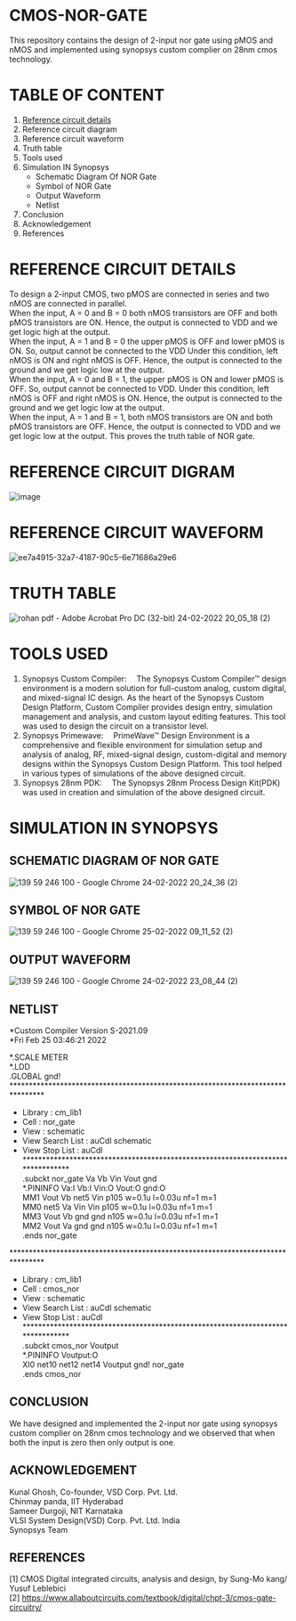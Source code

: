 # CMOS-NOR-GATE
This repository contains the design of 2-input nor gate using pMOS and nMOS and implemented using synopsys custom complier on 28nm cmos technology.
# TABLE OF CONTENT

1. [Reference circuit details](https://github.com/rohanaditya411/CMOS-NOR-GATE/blob/main/README.md#reference-circuit-details)</br>
2. Reference circuit diagram</br>
3. Reference circuit waveform</br>
4. Truth table</br>
5. Tools used</br>
6. Simulation IN Synopsys</br>
   -  Schematic Diagram Of NOR Gate</br>
   - Symbol of NOR Gate</br>
   - Output Waveform</br>
   - Netlist</br>
7. Conclusion</br>
8. Acknowledgement</br>
9. References</br>
# REFERENCE CIRCUIT DETAILS

To design a 2-input CMOS, two pMOS are connected in series and two
nMOS are connected in parallel.</br>
When the input, A = 0 and B = 0 both nMOS transistors are OFF and
both pMOS transistors are ON. Hence, the output is
connected to VDD and we get logic high at the output.</br>
 When the input, A = 1 and B = 0 the upper pMOS is OFF and lower
pMOS is ON. So, output cannot be connected to the VDD
Under this condition, left nMOS is ON and right nMOS is
OFF. Hence, the output is connected to the ground and we
get logic low at the output.</br>
When the input, A = 0 and B = 1, the upper pMOS is ON and lower
pMOS is OFF. So, output cannot be connected to VDD. Under
this condition, left nMOS is OFF and right nMOS is ON.
Hence, the output is connected to the ground and we get
logic low at the output.</br>
When the input, A = 1 and B = 1, both nMOS transistors are ON and
both pMOS transistors are OFF. Hence, the output is
connected to VDD and we get logic low at the output. This
proves the truth table of NOR gate.</br> 

# REFERENCE CIRCUIT DIGRAM

![image](https://user-images.githubusercontent.com/100359672/155544322-f8d1c05b-d9ce-4145-8b5f-02988efcc8a7.png)


# REFERENCE CIRCUIT WAVEFORM
![ee7a4915-32a7-4187-90c5-6e71686a29e6](https://user-images.githubusercontent.com/100359672/155647645-84865a5a-7788-40b9-a1c8-487119d7a5ec.jpg)

# TRUTH TABLE

![rohan pdf - Adobe Acrobat Pro DC (32-bit) 24-02-2022 20_05_18 (2)](https://user-images.githubusercontent.com/100359672/155544981-ee5535a9-67af-4a46-a8d5-287a546da467.png)

# TOOLS USED
1. Synopsys Custom Compiler:  The Synopsys Custom Compiler™ design environment is a modern solution for full-custom analog, custom digital, and mixed-signal IC design. As the heart of the Synopsys Custom Design Platform, Custom Compiler provides design entry, simulation management and analysis, and custom layout editing features. This tool was used to design the circuit on a transistor level.</br>
2. Synopsys Primewave:  PrimeWave™ Design Environment is a comprehensive and flexible environment for simulation setup and analysis of analog, RF, mixed-signal design, custom-digital and memory designs within the Synopsys Custom Design Platform. This tool helped in various types of simulations of the above designed circuit.</br>
3. Synopsys 28nm PDK:  The Synopsys 28nm Process Design Kit(PDK) was used in creation and simulation of the above designed circuit.</br>

# SIMULATION IN SYNOPSYS

## SCHEMATIC DIAGRAM OF NOR GATE

![139 59 246 100 - Google Chrome 24-02-2022 20_24_36 (2)](https://user-images.githubusercontent.com/100359672/155564256-b61fe868-4250-4d21-89ca-4414d22f1472.png)

## SYMBOL OF NOR GATE
![139 59 246 100 - Google Chrome 25-02-2022 09_11_52 (2)](https://user-images.githubusercontent.com/100359672/155649522-63d1646c-3545-466d-a11d-5222c116f256.png)

## OUTPUT WAVEFORM
![139 59 246 100 - Google Chrome 24-02-2022 23_08_44 (2)](https://user-images.githubusercontent.com/100359672/155649757-5d131e44-5566-404e-9a41-a2b3e4b188ef.png)

## NETLIST
*Custom Compiler Version S-2021.09</br>
*Fri Feb 25 03:46:21 2022</br>

*.SCALE METER</br>
*.LDD</br>
.GLOBAL gnd!</br>
********************************************************************************</br>
* Library          : cm_lib1</br>
* Cell             : nor_gate</br>
* View             : schematic</br>
* View Search List : auCdl schematic</br>
* View Stop List   : auCdl</br>
********************************************************************************</br>
.subckt nor_gate Va Vb Vin Vout gnd</br>
*.PININFO Va:I Vb:I Vin:O Vout:O gnd:O</br>
MM1 Vout Vb net5 Vin p105 w=0.1u l=0.03u nf=1 m=1</br>
MM0 net5 Va Vin Vin p105 w=0.1u l=0.03u nf=1 m=1</br>
MM3 Vout Vb gnd gnd n105 w=0.1u l=0.03u nf=1 m=1</br>
MM2 Vout Va gnd gnd n105 w=0.1u l=0.03u nf=1 m=1</br>
.ends nor_gate</br>

********************************************************************************</br>
* Library          : cm_lib1</br>
* Cell             : cmos_nor</br>
* View             : schematic</br>
* View Search List : auCdl schematic</br>
* View Stop List   : auCdl</br>
********************************************************************************</br>
.subckt cmos_nor Voutput</br>
*.PININFO Voutput:O</br>
XI0 net10 net12 net14 Voutput gnd! nor_gate</br>
.ends cmos_nor</br>
## CONCLUSION
We have designed and implemented the 2-input nor gate using synopsys custom complier on 28nm cmos technology and we observed that when both the input is zero then only output is one.
## ACKNOWLEDGEMENT
Kunal Ghosh, Co-founder, VSD Corp. Pvt. Ltd. </br>
Chinmay panda, IIT Hyderabad </br>
Sameer Durgoji, NIT Karnataka </br>
VLSI System Design(VSD) Corp. Pvt. Ltd. India  </br>
Synopsys Team </br>
## REFERENCES
[1] CMOS Digital integrated circuits, analysis and design, by
Sung-Mo kang/ Yusuf Leblebici</br>
[2] https://www.allaboutcircuits.com/textbook/digital/chpt-3/cmos-gate-circuitry/





